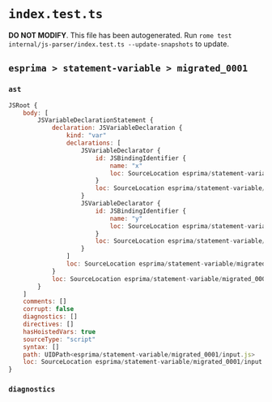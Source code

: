 # `index.test.ts`

**DO NOT MODIFY**. This file has been autogenerated. Run `rome test internal/js-parser/index.test.ts --update-snapshots` to update.

## `esprima > statement-variable > migrated_0001`

### `ast`

```javascript
JSRoot {
	body: [
		JSVariableDeclarationStatement {
			declaration: JSVariableDeclaration {
				kind: "var"
				declarations: [
					JSVariableDeclarator {
						id: JSBindingIdentifier {
							name: "x"
							loc: SourceLocation esprima/statement-variable/migrated_0001/input.js 1:4-1:5 (x)
						}
						loc: SourceLocation esprima/statement-variable/migrated_0001/input.js 1:4-1:5
					}
					JSVariableDeclarator {
						id: JSBindingIdentifier {
							name: "y"
							loc: SourceLocation esprima/statement-variable/migrated_0001/input.js 1:7-1:8 (y)
						}
						loc: SourceLocation esprima/statement-variable/migrated_0001/input.js 1:7-1:8
					}
				]
				loc: SourceLocation esprima/statement-variable/migrated_0001/input.js 1:0-1:9
			}
			loc: SourceLocation esprima/statement-variable/migrated_0001/input.js 1:0-1:9
		}
	]
	comments: []
	corrupt: false
	diagnostics: []
	directives: []
	hasHoistedVars: true
	sourceType: "script"
	syntax: []
	path: UIDPath<esprima/statement-variable/migrated_0001/input.js>
	loc: SourceLocation esprima/statement-variable/migrated_0001/input.js 1:0-2:0
}
```

### `diagnostics`

```

```
